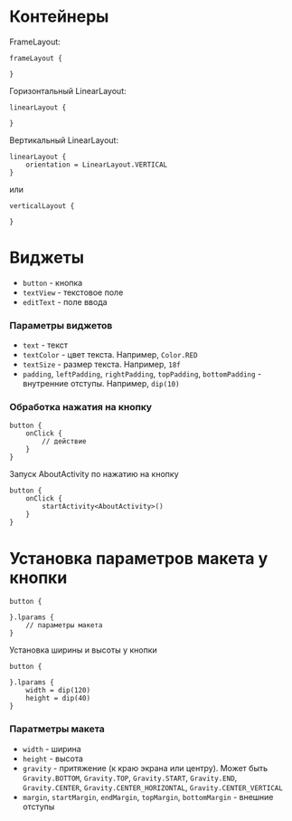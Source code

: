 # Контейнеры 

FrameLayout:
```
frameLayout {
    
}
```

Горизонтальный LinearLayout:
```
linearLayout {
    
}
```

Вертикальный LinearLayout:
```
linearLayout {
    orientation = LinearLayout.VERTICAL
}
```
или
```
verticalLayout {

}
```

# Виджеты

- `button` - кнопка
- `textView` - текстовое поле
- `editText` - поле ввода

### Параметры виджетов

- `text` - текст
- `textColor` - цвет текста. Например, `Color.RED`
- `textSize` - размер текста. Например, `18f`
- `padding`, `leftPadding`, `rightPadding`, `topPadding`, `bottomPadding` - внутренние отступы. Например, `dip(10)`

### Обработка нажатия на кнопку
```
button {
    onClick {
        // действие
    }
}
```

Запуск AboutActivity по нажатию на кнопку
```
button {
    onClick {
        startActivity<AboutActivity>()
    }
}
```

# Установка параметров макета у кнопки
```
button {

}.lparams {
    // параметры макета
}
```
Установка ширины и высоты у кнопки
```
button {

}.lparams {
    width = dip(120)
    height = dip(40)
}
```

### Паратметры макета
- `width` - ширина
- `height` - высота
- `gravity` - притяжение (к краю экрана или центру). Может быть `Gravity.BOTTOM`, `Gravity.TOP`, `Gravity.START`, `Gravity.END`, `Gravity.СENTER`, `Gravity.СENTER_HORIZONTAL`, `Gravity.СENTER_VERTICAL`
- `margin`, `startMargin`, `endMargin`, `topMargin`, `bottomMargin` - внешние отступы